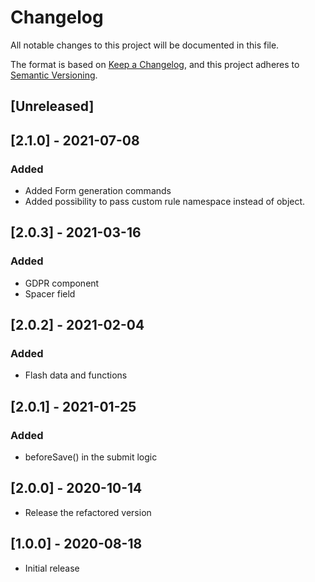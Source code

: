 # Changelog
All notable changes to this project will be documented in this file.

The format is based on [Keep a Changelog](https://keepachangelog.com/en/1.0.0/),
and this project adheres to [Semantic Versioning](https://semver.org/spec/v2.0.0.html).

## [Unreleased]

## [2.1.0] - 2021-07-08
### Added
- Added Form generation commands
- Added possibility to pass custom rule namespace instead of object.

## [2.0.3] - 2021-03-16
### Added
- GDPR component
- Spacer field

## [2.0.2] - 2021-02-04
### Added
- Flash data and functions

## [2.0.1] - 2021-01-25
### Added
- beforeSave() in the submit logic

## [2.0.0] - 2020-10-14
- Release the refactored version

## [1.0.0] - 2020-08-18
- Initial release
